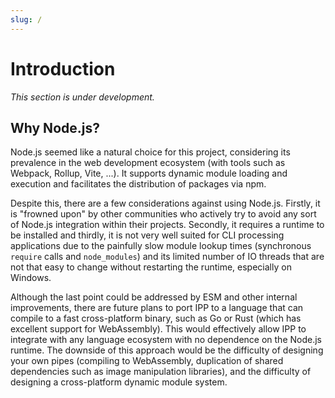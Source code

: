 ```yaml
---
slug: /
---
```


# Introduction

_This section is under development._

## Why Node.js?

Node.js seemed like a natural choice for this project, considering its prevalence in the web development ecosystem (with tools such as Webpack, Rollup, Vite, ...). It supports dynamic module loading and execution and facilitates the distribution of packages via npm.

Despite this, there are a few considerations against using Node.js. Firstly, it is "frowned upon" by other communities who actively try to avoid any sort of Node.js integration within their projects. Secondly, it requires a runtime to be installed and thirdly, it is not very well suited for CLI processing applications due to the painfully slow module lookup times (synchronous `require` calls and `node_modules`) and its limited number of IO threads that are not that easy to change without restarting the runtime, especially on Windows.

Although the last point could be addressed by ESM and other internal improvements, there are future plans to port IPP to a language that can compile to a fast cross-platform binary, such as Go or Rust (which has excellent support for WebAssembly). This would effectively allow IPP to integrate with any language ecosystem with no dependence on the Node.js runtime. The downside of this approach would be the difficulty of designing your own pipes (compiling to WebAssembly, duplication of shared dependencies such as image manipulation libraries), and the difficulty of designing a cross-platform dynamic module system.
